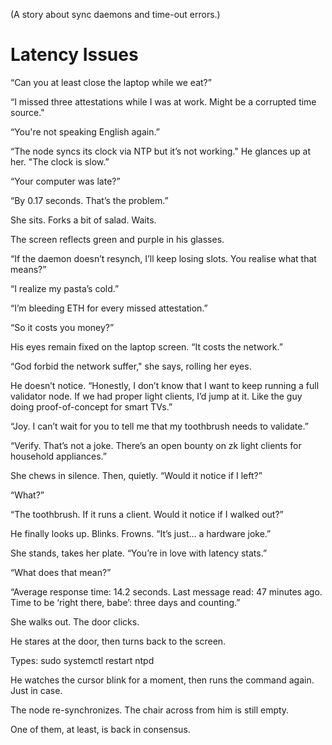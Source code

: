 (A story about sync daemons and time-out errors.) 

# Latency Issues


“Can you at least close the laptop while we eat?” 

“I missed three attestations while I was at work. Might be a corrupted time source."

“You're not speaking English again.”

“The node syncs its clock via NTP but it’s not working." He glances up at her. "The clock is slow.”

“Your computer was late?”

“By 0.17 seconds. That’s the problem.”

She sits. Forks a bit of salad. Waits.

The screen reflects green and purple in his glasses.

“If the daemon doesn’t resynch, I’ll keep losing slots. You realise what that means?”

“I realize my pasta’s cold.”

“I’m bleeding ETH for every missed attestation.” 

“So it costs you money?”

His eyes remain fixed on the laptop screen. “It costs the network.”

“God forbid the network suffer," she says, rolling her eyes. 

He doesn’t notice. “Honestly, I don’t know that I want to keep running a full validator node. If we had proper light clients, I’d jump at it. Like the guy doing proof-of-concept for smart TVs.”

“Joy. I can’t wait for you to tell me that my toothbrush needs to validate.”

“Verify. That’s not a joke. There’s an open bounty on zk light clients for household appliances.” 

She chews in silence. Then, quietly. “Would it notice if I left?”

“What?”

“The toothbrush. If it runs a client. Would it notice if I walked out?”

He finally looks up. Blinks. Frowns. “It’s just… a hardware joke.”

She stands, takes her plate. “You’re in love with latency stats.”

“What does that mean?”

“Average response time: 14.2 seconds. Last message read: 47 minutes ago. Time to be ‘right there, babe’: three days and counting.”

She walks out. The door clicks.

He stares at the door, then turns back to the screen.

Types: sudo systemctl restart ntpd

He watches the cursor blink for a moment, then runs the command again. Just in case.

The node re-synchronizes. The chair across from him is still empty.

One of them, at least, is back in consensus.
